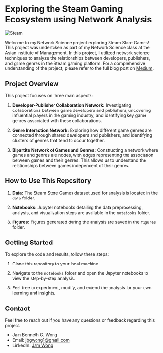 # Exploring the Steam Gaming Ecosystem using Network Analysis

![Steam](steam-image.jpeg)

Welcome to my Network Science project exploring Steam Store Games! This project was undertaken as part of my Network Science class at the Asian Institute of Management. In this project, I utilized network science techniques to analyze the relationships between developers, publishers, and game genres in the Steam gaming platform. For a comprehensive understanding of the project, please refer to the full blog post on [Medium](https://medium.com/@2010.jgwong/exploring-the-steam-gaming-ecosystem-using-network-analysis-9cedf4626b).

## Project Overview

This project focuses on three main aspects:

1. **Developer-Publisher Collaboration Network:** Investigating collaborations between game developers and publishers, uncovering influential players in the gaming industry, and identifying key game genres associated with these collaborations.

2. **Genre Interaction Network:** Exploring how different game genres are connected through shared developers and publishers, and identifying clusters of genres that tend to occur together.

3. **Bipartite Network of Games and Genres:** Constructing a network where games and genres are nodes, with edges representing the association between games and their genres. This allows us to understand the relationships between games independent of their genres.

## How to Use This Repository

1. **Data:** The Steam Store Games dataset used for analysis is located in the `data` folder.

2. **Notebooks:** Jupyter notebooks detailing the data preprocessing, analysis, and visualization steps are available in the `notebooks` folder.

3. **Figures:** Figures generated during the analysis are saved in the `figures` folder.

## Getting Started

To explore the code and results, follow these steps:

1. Clone this repository to your local machine.

2. Navigate to the `notebooks` folder and open the Jupyter notebooks to view the step-by-step analysis.

3. Feel free to experiment, modify, and extend the analysis for your own learning and insights.

## Contact

Feel free to reach out if you have any questions or feedback regarding this project.

- Jam Benneth G. Wong
- Email: jbgwong1@gmail.com
- LinkedIn: [Jam Wong](https://www.linkedin.com/in/jamwong1/)

